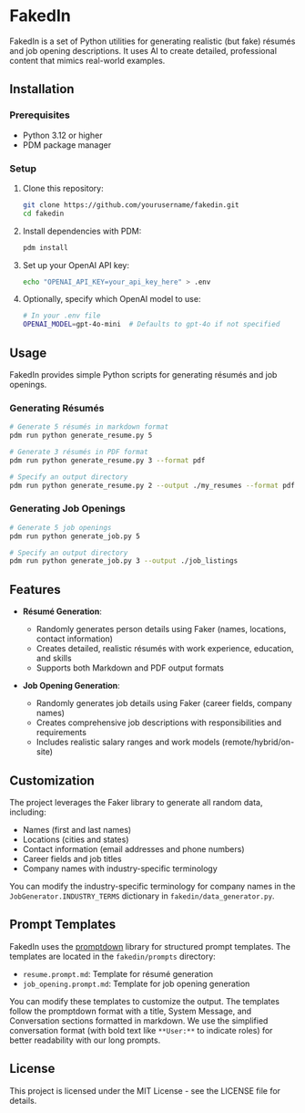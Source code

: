# FakedIn

FakedIn is a set of Python utilities for generating realistic (but fake) résumés and job opening descriptions. It uses AI to create detailed, professional content that mimics real-world examples.

## Installation

### Prerequisites

- Python 3.12 or higher
- PDM package manager

### Setup

1. Clone this repository:

   ```bash
   git clone https://github.com/yourusername/fakedin.git
   cd fakedin
   ```

2. Install dependencies with PDM:

   ```bash
   pdm install
   ```

3. Set up your OpenAI API key:

   ```bash
   echo "OPENAI_API_KEY=your_api_key_here" > .env
   ```

4. Optionally, specify which OpenAI model to use:

   ```bash
   # In your .env file
   OPENAI_MODEL=gpt-4o-mini  # Defaults to gpt-4o if not specified
   ```

## Usage

FakedIn provides simple Python scripts for generating résumés and job openings.

### Generating Résumés

```bash
# Generate 5 résumés in markdown format
pdm run python generate_resume.py 5

# Generate 3 résumés in PDF format
pdm run python generate_resume.py 3 --format pdf

# Specify an output directory
pdm run python generate_resume.py 2 --output ./my_resumes --format pdf
```

### Generating Job Openings

```bash
# Generate 5 job openings
pdm run python generate_job.py 5

# Specify an output directory
pdm run python generate_job.py 3 --output ./job_listings
```

## Features

- **Résumé Generation**:
  - Randomly generates person details using Faker (names, locations, contact information)
  - Creates detailed, realistic résumés with work experience, education, and skills
  - Supports both Markdown and PDF output formats

- **Job Opening Generation**:
  - Randomly generates job details using Faker (career fields, company names)
  - Creates comprehensive job descriptions with responsibilities and requirements
  - Includes realistic salary ranges and work models (remote/hybrid/on-site)

## Customization

The project leverages the Faker library to generate all random data, including:

- Names (first and last names)
- Locations (cities and states)
- Contact information (email addresses and phone numbers)
- Career fields and job titles
- Company names with industry-specific terminology

You can modify the industry-specific terminology for company names in the `JobGenerator.INDUSTRY_TERMS` dictionary in `fakedin/data_generator.py`.

## Prompt Templates

FakedIn uses the [promptdown](https://github.com/btfranklin/promptdown) library for structured prompt templates. The templates are located in the `fakedin/prompts` directory:

- `resume.prompt.md`: Template for résumé generation
- `job_opening.prompt.md`: Template for job opening generation

You can modify these templates to customize the output. The templates follow the promptdown format with a title, System Message, and Conversation sections formatted in markdown. We use the simplified conversation format (with bold text like `**User:**` to indicate roles) for better readability with our long prompts.

## License

This project is licensed under the MIT License - see the LICENSE file for details.
